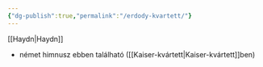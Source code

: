```yaml
---
{"dg-publish":true,"permalink":"/erdody-kvartett/"}
---
```


[[Haydn\|Haydn]]

- német himnusz ebben található ([[Kaiser-kvártett\|Kaiser-kvártett]]ben)